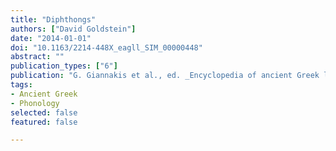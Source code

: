 ```yaml
---
title: "Diphthongs"
authors: ["David Goldstein"]
date: "2014-01-01"
doi: "10.1163/2214-448X_eagll_SIM_00000448"
abstract: ""
publication_types: ["6"]
publication: "G. Giannakis et al., ed. _Encyclopedia of ancient Greek language and linguistics_, vol. 1: 498–499. Leiden: Brill"
tags:
- Ancient Greek
- Phonology
selected: false
featured: false

---
```

